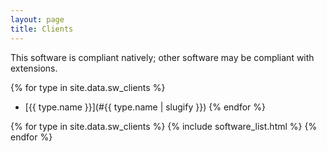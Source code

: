 ```yaml
---
layout: page
title: Clients
---
```

This software is compliant natively; other software may be compliant with extensions.

{% for type in site.data.sw_clients %}
* [{{ type.name }}](#{{ type.name | slugify }})
{% endfor %}

{% for type in site.data.sw_clients %}
{% include software_list.html %}
{% endfor %}

